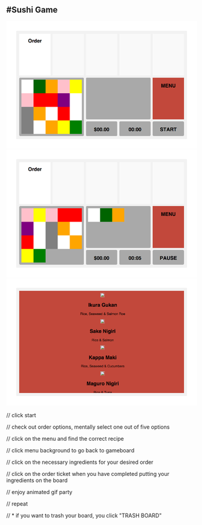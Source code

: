 #Sushi Game
-

![](assets/images/gameWireframe01.png)
![](assets/images/gameWireframe02.png)
![](assets/images/gameWireframe03.png)

// click start

// check out order options, mentally select one out of five options

// click on the menu and find the correct recipe

// click menu background to go back to gameboard

// click on the necessary ingredients for your desired order

// click on the order ticket when you have completed putting your ingredients on the board

// enjoy animated gif party

// repeat

// * if you want to trash your board, you click "TRASH BOARD"